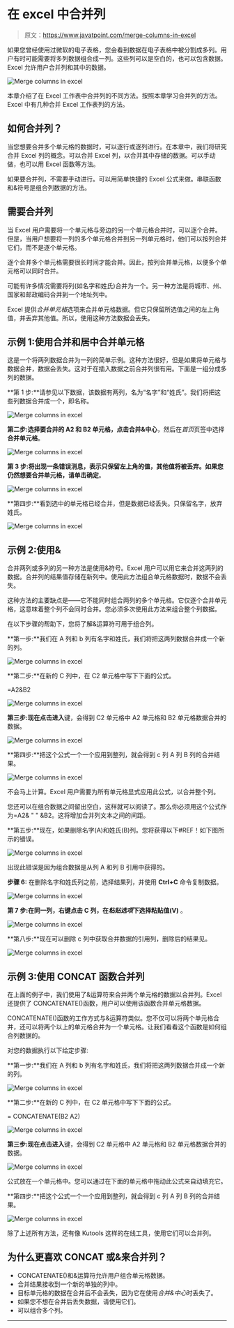 # 在 excel 中合并列

> 原文：<https://www.javatpoint.com/merge-columns-in-excel>

如果您曾经使用过微软的电子表格，您会看到数据在电子表格中被分割成多列。用户有时可能需要将多列数据组合成一列。这些列可以是空白的，也可以包含数据。Excel 允许用户合并列和其中的数据。

![Merge columns in excel](img/a690ae5de572c9b9558b744329ab0dc5.png)

本章介绍了在 Excel 工作表中合并列的不同方法。按照本章学习合并列的方法。Excel 中有几种合并 Excel 工作表列的方法。

## 如何合并列？

当您想要合并多个单元格的数据时，可以逐行或逐列进行。在本章中，我们将研究合并 Excel 列的概念。可以合并 Excel 列，以合并其中存储的数据。可以手动做，也可以用 Excel 函数等方法。

如果要合并列，不需要手动进行。可以用简单快捷的 Excel 公式来做。串联函数和&符号是组合列数据的方法。

## 需要合并列

当 Excel 用户需要将一个单元格与旁边的另一个单元格合并时，可以逐个合并。但是，当用户想要将一列的多个单元格合并到另一列单元格时，他们可以按列合并它们，而不是逐个单元格。

逐个合并多个单元格需要很长时间才能合并。因此，按列合并单元格，以便多个单元格可以同时合并。

可能有许多情况需要将列(如名字和姓氏)合并为一个。另一种方法是将城市、州、国家和邮政编码合并到一个地址列中。

Excel 提供*合并单元格*选项来合并单元格数据。但它只保留所选值之间的左上角值，并丢弃其他值。所以，使用这种方法数据会丢失。

## 示例 1:使用合并和居中合并单元格

这是一个将两列数据合并为一列的简单示例。这种方法很好，但是如果将单元格与数据合并，数据会丢失。这对于在插入数据之前合并列很有用。下面是一组分成多列的数据。

**第 1 步:**请参见以下数据，该数据有两列，名为“名字”和“姓氏”。我们将把这些列数据合并成一个，即名称。

![Merge columns in excel](img/3c35fc5d60d3e9510707c50b9da9c8cb.png)

**第二步:**选择要合并的 A2 和 B2 单元格，点击**合并&中心**，然后在*首页*页签中选择**合并单元格**。

![Merge columns in excel](img/6a1ffd366a8204b30ad77cdca9e5e42c.png)

**第 3 步:**将出现一条错误消息，表示只保留左上角的值，其他值将被丢弃。如果您仍然想要合并单元格，请单击**确定**。

![Merge columns in excel](img/b7bdac3b74465043909c539c2d5e9c94.png)

**第四步:**看到选中的单元格已经合并，但是数据已经丢失。只保留名字，放弃姓氏。

![Merge columns in excel](img/1fd1de41ce74d4c408ce48f295a63c7c.png)

## 示例 2:使用&

合并两列或多列的另一种方法是使用&符号。Excel 用户可以用它来合并这两列的数据。合并列的结果值存储在新列中。使用此方法组合单元格数据时，数据不会丢失。

这种方法的主要缺点是——它不能同时组合两列的多个单元格。它仅逐个合并单元格，这意味着整个列不会同时合并。您必须多次使用此方法来组合整个列数据。

在以下步骤的帮助下，您将了解&运算符可用于组合列。

**第一步:**我们在 A 列和 b 列有名字和姓氏，我们将把这两列数据合并成一个新的列。

![Merge columns in excel](img/9dd7be0355d6ee643e2f85aa8204483b.png)

**第二步:**在新的 C 列中，在 C2 单元格中写下下面的公式。

=A2&B2

![Merge columns in excel](img/e9cc8248daf698952251f377c75fbab8.png)

**第三步:**现在点击**进入**键，会得到 C2 单元格中 A2 单元格和 B2 单元格数据合并的数据。

![Merge columns in excel](img/d1467782cf6789b7e00484d086dd490f.png)

**第四步:**把这个公式一个一个应用到整列，就会得到 c 列 A 列 B 列的合并结果。

![Merge columns in excel](img/91eb27eaab36050654aa9224b51d33be.png)

不会马上计算。Excel 用户需要为所有单元格显式应用此公式，以合并整个列。

您还可以在组合数据之间留出空白，这样就可以阅读了。那么你必须用这个公式作为=A2& " " &B2。这将增加合并列文本之间的间距。

**第五步:**现在，如果删除名字(A)和姓氏(B)列。您将获得以下#REF！如下图所示的错误。

![Merge columns in excel](img/e907e16501be8434ba5fc5859934d243.png)

出现此错误是因为组合数据是从列 A 和列 B 引用中获得的。

**步骤 6:** 在删除名字和姓氏列之前，选择结果列，并使用 **Ctrl+C** 命令复制数据。

![Merge columns in excel](img/be4f0080a9295e9e5e38854d70f31138.png)

**第 7 步:**在同一列，右键点击 C 列，在*粘贴选项*下选择**粘贴值(V)** 。

![Merge columns in excel](img/b8fd43176fc44aadc1768f8ebdc127ef.png)

**第八步:**现在可以删除 c 列中获取合并数据的引用列，删除后的结果见。

![Merge columns in excel](img/c59e92d35b096ed55dedf040c57b3cd1.png)

## 示例 3:使用 CONCAT 函数合并列

在上面的例子中，我们使用了&运算符来合并两个单元格的数据以合并列。Excel 还提供了 CONCATENATE()函数，用户可以使用该函数合并单元格数据。

CONCATENATE()函数的工作方式与&运算符类似。您不仅可以将两个单元格合并，还可以将两个以上的单元格合并为一个单元格。让我们看看这个函数是如何组合列数据的。

对您的数据执行以下给定步骤:

**第一步:**我们在 A 列和 b 列有名字和姓氏，我们将把这两列数据合并成一个新的列。

![Merge columns in excel](img/fc0544df65174c835bed0f99b7149fd9.png)

**第二步:**在新的 C 列中，在 C2 单元格中写下下面的公式。

= CONCATENATE(B2 A2)

![Merge columns in excel](img/22a7f1b0fef5ee8cca8291b5631cf446.png)

**第三步:**现在点击**进入**键，会得到 C2 单元格中 A2 单元格和 B2 单元格数据合并的数据。

![Merge columns in excel](img/ee19707524e0bd5edaac8ef60f6b5f6d.png)

公式放在一个单元格中。您可以通过在下面的单元格中拖动此公式来自动填充它。

**第四步:**把这个公式一个一个应用到整列，就会得到 c 列 A 列 B 列的合并结果。

![Merge columns in excel](img/4270c92803fc6d9951e19580f86deed5.png)

除了上述所有方法，还有像 Kutools 这样的在线工具，使用它们可以合并列。

## 为什么更喜欢 CONCAT 或&来合并列？

*   CONCATENATE()和&运算符允许用户组合单元格数据。
*   合并结果接收到一个新的单独的列中。
*   目标单元格的数据在合并后不会丢失，因为它在使用*合并&中心*时丢失了。
*   如果您不想在合并后丢失数据，请使用它们。
*   可以组合多个列。

* * *
